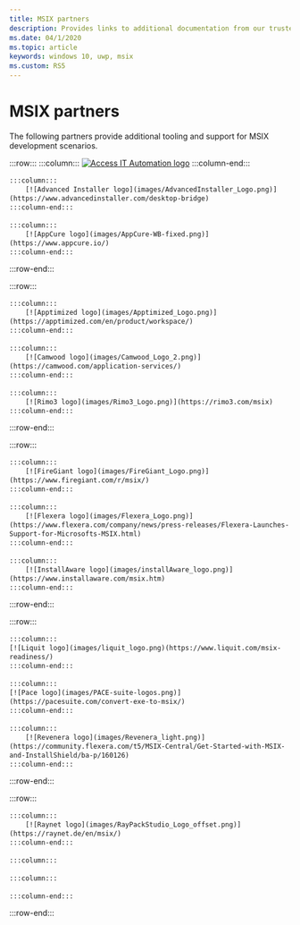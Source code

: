 ```yaml
---
title: MSIX partners
description: Provides links to additional documentation from our trusted partners on MSIX tooling and support.
ms.date: 04/1/2020
ms.topic: article
keywords: windows 10, uwp, msix
ms.custom: RS5
---
```


# MSIX partners

The following partners provide additional tooling and support for MSIX development scenarios.

:::row:::
    :::column:::
        [![Access IT Automation logo](images/AccessITAutomationLogoTransp.png)](http://info.accessitautomation.com/ty-evergreen-it-webinar-0)
    :::column-end:::

    :::column:::
        [![Advanced Installer logo](images/AdvancedInstaller_Logo.png)](https://www.advancedinstaller.com/desktop-bridge)
    :::column-end:::
    
    :::column:::
        [![AppCure logo](images/AppCure-WB-fixed.png)](https://www.appcure.io/)
    :::column-end:::
:::row-end:::

:::row:::

    :::column:::
     	[![Apptimized logo](images/Apptimized_Logo.png)](https://apptimized.com/en/product/workspace/)  
    :::column-end:::
    
    :::column:::
        [![Camwood logo](images/Camwood_Logo_2.png)](https://camwood.com/application-services/)
    :::column-end:::

    :::column:::
	    [![Rimo3 logo](images/Rimo3_Logo.png)](https://rimo3.com/msix)
    :::column-end:::
    
:::row-end:::

:::row:::

    :::column:::
        [![FireGiant logo](images/FireGiant_Logo.png)](https://www.firegiant.com/r/msix/)
    :::column-end:::
    
    :::column:::
        [![Flexera logo](images/Flexera_Logo.png)](https://www.flexera.com/company/news/press-releases/Flexera-Launches-Support-for-Microsofts-MSIX.html)
    :::column-end:::

    :::column:::
        [![InstallAware logo](images/installAware_logo.png)](https://www.installaware.com/msix.htm)    
    :::column-end:::
    

:::row-end:::

:::row:::

    :::column:::
    [![Liquit logo](images/liquit_logo.png)(https://www.liquit.com/msix-readiness/)
    :::column-end:::
    
    :::column:::
	[![Pace logo](images/PACE-suite-logos.png)](https://pacesuite.com/convert-exe-to-msix/)
    :::column-end:::

    :::column:::
        [![Revenera logo](images/Revenera_light.png)](https://community.flexera.com/t5/MSIX-Central/Get-Started-with-MSIX-and-InstallShield/ba-p/160126)
    :::column-end:::


:::row-end:::

:::row:::

    :::column:::
        [![Raynet logo](images/RayPackStudio_Logo_offset.png)](https://raynet.de/en/msix/)
    :::column-end:::
    	
    :::column:::

    :::column:::

    :::column-end:::


:::row-end:::

<!--
:::row:::
    :::column:::

    :::column:::
        <br>
    :::column-end:::
        ![Access IT Automation logo](images/AccessITAutomationLogoTransp.png)<br>
        [Learn more](http://info.accessitautomation.com/ty-evergreen-it-webinar-0)
    :::column-end:::

    :::column:::
        ![Advanced Installer logo](images/AdvancedInstaller_Logo.png)<br>
        [Learn more](https://www.advancedinstaller.com/desktop-bridge)
    :::column-end:::
    
    :::column:::
        ![appCure logo](images/AppCure-WB.png)<br>
        [Learn more)](https://www.appcure.io/)
    :::column-end:::
:::row-end:::

:::row:::
    :::column:::
        ![Camwood logo](images/Camwood_Logo_2.png)<br>
        [Learn more](http://camwood.com/windows-10/)
    :::column-end:::

    :::column:::
        ![Cloudhouse logo](images/CloudHouse_Logo.png)<br>
        [Learn more)](https://cloudhouse.com/msixpr)
    :::column-end:::
    
    :::column:::
        [!FireGiant logo](images/FireGiant_Logo.png)<br>
        [Learn more](https://www.firegiant.com/r/msix/)
    :::column-end:::
:::row-end:::

:::row:::
    :::column:::
        ![Flexera logo](images/Flexera_Logo.png)<br>
        [Learn more](https://www.flexera.com/company/news/press-releases/Flexera-Launches-Support-for-Microsofts-MSIX.html)
    :::column-end:::

    :::column:::
        ![installAware logo](images/installAware_logo.png)<br>
        [Learn more](https://www.installaware.com/msix.htm)
    :::column-end:::
    
    :::column:::
        [!Pace logo](images/Pace_Logo.png)<br>
        [Learn more](https://pacesuite.com/convert-exe-to-msix/)
    :::column-end:::
:::row-end:::

:::row:::
    :::column:::
        ![Raynet logo](images/RayPackStudio_Logo_offset.png)<br>
        [Learn more](https://raynet.de/en/msix/)
    :::column-end:::

    :::column:::
        ![Rimo3 logo](images/Rimo3_Logo.png)<br>
        [Learn more](https://rimo3.com/msix)
    :::column-end:::
:::row-end:::
-->

<!--
:::row:::
    :::column:::
        [![Access IT Automation logo](images/AccessITAutomationLogoTransp.png)](http://info.accessitautomation.com/ty-evergreen-it-webinar-0)
    :::column-end:::

    :::column:::
        [![Advanced Installer logo](images/AdvancedInstaller_Logo.png)](https://www.advancedinstaller.com/desktop-bridge)
    :::column-end:::
    
    :::column:::
        [![appCure logo](images/AppCure-WB.png)](https://www.appcure.io/)
    :::column-end:::
:::row-end:::

:::row:::
    :::column:::
        [![Camwood logo](images/Camwood_Logo_2.png)](http://camwood.com/windows-10/)
    :::column-end:::

    :::column:::
        [![Cloudhouse logo](images/CloudHouse_Logo.png)](https://cloudhouse.com/msixpr)
    :::column-end:::
    
    :::column:::
        [![FireGiant logo](images/FireGiant_Logo.png)](https://www.firegiant.com/r/msix/)
    :::column-end:::
:::row-end:::

:::row:::
    :::column:::
        [![Flexera logo](images/Flexera_Logo.png)](https://www.flexera.com/company/news/press-releases/Flexera-Launches-Support-for-Microsofts-MSIX.html)
    :::column-end:::

    :::column:::
        [![installAware logo](images/installAware_logo.png)](https://www.installaware.com/msix.htm)    
    :::column-end:::
    
    :::column:::
        [![Pace logo](images/Pace_Logo.png)](https://pacesuite.com/convert-exe-to-msix/)
    :::column-end:::
:::row-end:::

:::row:::
    :::column:::
        [![Raynet logo](images/RayPackStudio_Logo_offset.png)](https://raynet.de/en/msix/)
    :::column-end:::

    :::column:::
        [![Rimo3 logo](images/Rimo3_Logo.png)](https://rimo3.com/msix)
    :::column-end:::
    

:::row-end:::
-->


<!--
    :::column:::
     [![Apptimized logo](images/Apptimized_Logo.png)](https://www.apptimized.com/solutions/)  
    :::column-end:::
-->

<!--
    :::column:::
	[![Emco logo](images/EMCO_Software_Logo.png)](https://emcosoftware.com/msi-package-builder)
    :::column-end:::
-->
